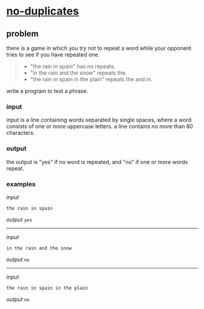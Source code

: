 # [no-duplicates](https://open.kattis.com/problems/nodup)

## problem

there is a game in which you try not to repeat a word while your opponent tries to see if you have repeated one.

>* "the rain in spain" has no repeats.
>* "in the rain and the snow" repeats the.
>* "the rain in spain in the plain" repeats the and in.

write a program to test a phrase.

### input

input is a line containing words separated by single spaces, where a word consists of one or more uppercase letters. a line contains no more than 80 characters.

### output

the output is "yes" if no word is repeated, and "no" if one or more words repeat.

### examples

_input_
```text
the rain in spain
```
_output_
`yes`

---
_input_
```text
in the rain and the snow
```
_output_
`no`

---
_input_
```text
the rain in spain in the plain
```
_output_
`no`